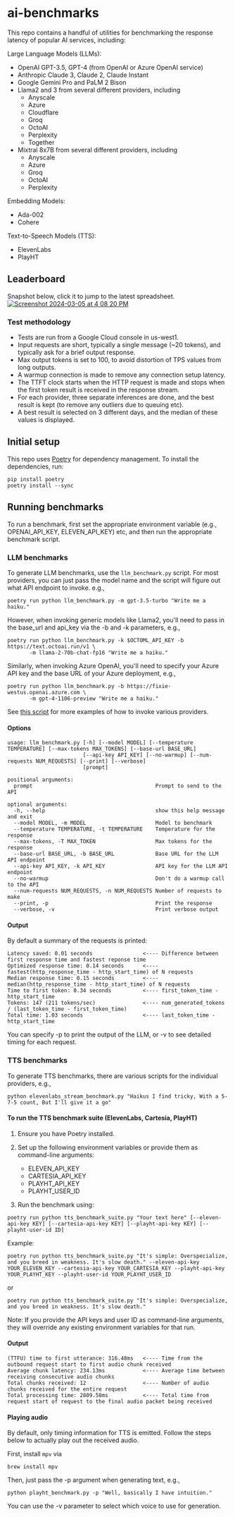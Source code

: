 # ai-benchmarks

This repo contains a handful of utilities for benchmarking the response latency of popular AI services, including:

Large Language Models (LLMs):

- OpenAI GPT-3.5, GPT-4 (from OpenAI or Azure OpenAI service)
- Anthropic Claude 3, Claude 2, Claude Instant
- Google Gemini Pro and PaLM 2 Bison
- Llama2 and 3 from several different providers, including
  - Anyscale
  - Azure
  - Cloudflare
  - Groq
  - OctoAI
  - Perplexity
  - Together
- Mixtral 8x7B from several different providers, including
  - Anyscale
  - Azure
  - Groq
  - OctoAI
  - Perplexity

Embedding Models:

- Ada-002
- Cohere

Text-to-Speech Models (TTS):

- ElevenLabs
- PlayHT

## Leaderboard

Snapshot below, click it to jump to the latest spreadsheet.
[![Screenshot 2024-03-05 at 4 08 20 PM](https://github.com/fixie-ai/ai-benchmarks/assets/1821693/97651011-fc8e-4481-bac9-cba0927aa485)](https://docs.google.com/spreadsheets/d/e/2PACX-1vTPttBIJ676Ke5eKXh8EoOe9XrMZ1kgVh-hvuO-LP41GTNIbsHwx1bcb_SsoB3BTDZLNeMspqLQMXSS/pubhtml?gid=0&single=true)

### Test methodology

- Tests are run from a Google Cloud console in us-west1.
- Input requests are short, typically a single message (~20 tokens), and typically ask for a brief output response.
- Max output tokens is set to 100, to avoid distortion of TPS values from long outputs.
- A warmup connection is made to remove any connection setup latency.
- The TTFT clock starts when the HTTP request is made and stops when the first token result is received in the response stream.
- For each provider, three separate inferences are done, and the best result is kept (to remove any outliers due to queuing etc).
- A best result is selected on 3 different days, and the median of these values is displayed.

## Initial setup

This repo uses [Poetry](https://python-poetry.org/) for dependency management. To install the dependencies, run:

```
pip install poetry
poetry install --sync
```

## Running benchmarks

To run a benchmark, first set the appropriate environment variable (e.g., OPENAI_API_KEY, ELEVEN_API_KEY) etc, and then run
the appropriate benchmark script.

### LLM benchmarks

To generate LLM benchmarks, use the `llm_benchmark.py` script. For most providers, you can just pass the model name and the script will figure out what API endpoint to invoke. e.g.,

```
poetry run python llm_benchmark.py -m gpt-3.5-turbo "Write me a haiku."
```

However, when invoking generic models like Llama2, you'll need to pass in the base_url and api_key via the -b and -k parameters, e.g.,

```
poetry run python llm_benchmark.py -k $OCTOML_API_KEY -b https://text.octoai.run/v1 \
       -m llama-2-70b-chat-fp16 "Write me a haiku."
```

Similarly, when invoking Azure OpenAI, you'll need to specify your Azure API key and the base URL of your Azure deployment, e.g.,

```
poetry run python llm_benchmark.py -b https://fixie-westus.openai.azure.com \
       -m gpt-4-1106-preview "Write me a haiku."
```

See [this script](https://github.com/fixie-ai/ai-benchmarks/blob/main/llm_benchmark_suite.sh) for more examples of how to invoke various providers.

#### Options

```
usage: llm_benchmark.py [-h] [--model MODEL] [--temperature TEMPERATURE] [--max-tokens MAX_TOKENS] [--base-url BASE_URL]
                        [--api-key API_KEY] [--no-warmup] [--num-requests NUM_REQUESTS] [--print] [--verbose]
                        [prompt]

positional arguments:
  prompt                                       Prompt to send to the API

optional arguments:
  -h, --help                                   show this help message and exit
  --model MODEL, -m MODEL                      Model to benchmark
  --temperature TEMPERATURE, -t TEMPERATURE    Temperature for the response
  --max-tokens, -T MAX_TOKEN                   Max tokens for the response
  --base-url BASE_URL, -b BASE_URL             Base URL for the LLM API endpoint
  --api-key API_KEY, -k API_KEY                API key for the LLM API endpoint
  --no-warmup                                  Don't do a warmup call to the API
  --num-requests NUM_REQUESTS, -n NUM_REQUESTS Number of requests to make
  --print, -p                                  Print the response
  --verbose, -v                                Print verbose output
```

#### Output

By default a summary of the requests is printed:

```
Latency saved: 0.01 seconds                <---- Difference between first response time and fastest reponse time
Optimized response time: 0.14 seconds      <---- fastest(http_response_time - http_start_time) of N requests
Median response time: 0.15 seconds         <---- median(http_response_time - http_start_time) of N requests
Time to first token: 0.34 seconds          <---- first_token_time - http_start_time
Tokens: 147 (211 tokens/sec)               <---- num_generated_tokens / (last_token_time - first_token_time)
Total time: 1.03 seconds                   <---- last_token_time - http_start_time
```

You can specify -p to print the output of the LLM, or -v to see detailed timing for each request.

### TTS benchmarks

To generate TTS benchmarks, there are various scripts for the individual providers, e.g.,

```
python elevenlabs_stream_benchmark.py "Haikus I find tricky, With a 5-7-5 count, But I'll give it a go"
```

#### To run the TTS benchmark suite (ElevenLabs, Cartesia, PlayHT)

1. Ensure you have Poetry installed.
2. Set up the following environment variables or provide them as command-line arguments:
   - ELEVEN_API_KEY
   - CARTESIA_API_KEY
   - PLAYHT_API_KEY
   - PLAYHT_USER_ID

3. Run the benchmark using:

```
poetry run python tts_benchmark_suite.py "Your text here" [--eleven-api-key KEY] [--cartesia-api-key KEY] [--playht-api-key KEY] [--playht-user-id ID]
```

Example:

```
poetry run python tts_benchmark_suite.py "It's simple: Overspecialize, and you breed in weakness. It's slow death." --eleven-api-key YOUR_ELEVEN_KEY --cartesia-api-key YOUR_CARTESIA_KEY --playht-api-key YOUR_PLAYHT_KEY --playht-user-id YOUR_PLAYHT_USER_ID
```

or

```
poetry run python tts_benchmark_suite.py "It's simple: Overspecialize, and you breed in weakness. It's slow death."
```

Note: If you provide the API keys and user ID as command-line arguments, they will override any existing environment variables for that run.

#### Output

```
(TTFU) time to first utterance: 316.48ms   <---- Time from the outbound request start to first audio chunk received
Average chunk latency: 234.13ms            <---- Average time between receiving consecutive audio chunks
Total chunks received: 12                  <---- Number of audio chunks received for the entire request
Total processing time: 2809.58ms           <---- Total time from request start of request to the final audio packet being received
```

#### Playing audio

By default, only timing information for TTS is emitted. Follow the steps below to actually play out the received audio.

First, install `mpv` via

```
brew install mpv
```

Then, just pass the -p argument when generating text, e.g.,

```
python playht_benchmark.py -p "Well, basically I have intuition."
```

You can use the -v parameter to select which voice to use for generation.
